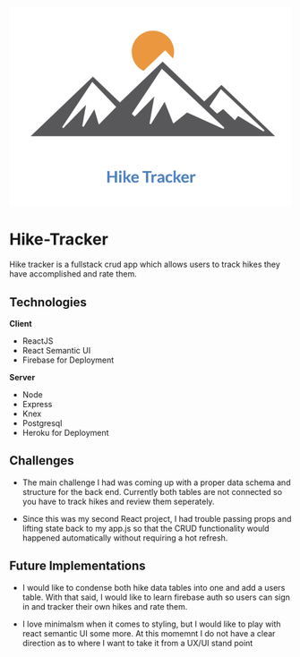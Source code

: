 ![hike-tracker](hike-tracker.png)

# Hike-Tracker
Hike tracker is a fullstack crud app which allows users to track hikes they have accomplished and rate them.

## Technologies
**Client**
- ReactJS
- React Semantic UI
- Firebase for Deployment

**Server**
- Node
- Express
- Knex
- Postgresql
- Heroku for Deployment

## Challenges
- The main challenge I had was coming up with a proper data schema and structure for the back end. Currently both tables are not connected so you have to track hikes and review them seperately.

-  Since this was my second React project, I had trouble passing props and lifting state back to my app.js so that the CRUD functionality would happened automatically without requiring a hot refresh.

## Future Implementations
- I would like to condense both hike data tables into one and add a users table. With that said, I would like to learn firebase auth so users can sign in and tracker their own hikes and rate them.

- I love minimalsm when it comes to styling, but I would like to play with react semantic UI some more. At this momemnt I do not have a clear direction as to where I want to take it from a UX/UI stand point

